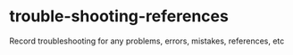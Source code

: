 # trouble-shooting-references

Record troubleshooting for any problems, errors, mistakes, references, etc
